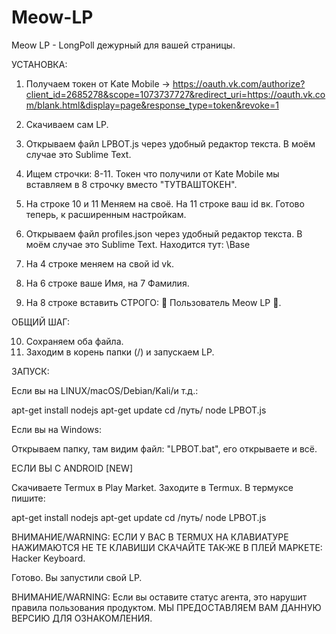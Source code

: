 # Meow-LP

Meow LP - LongPoll дежурный для вашей страницы.

УСТАНОВКА:

1. Получаем токен от Kate Mobile -> https://oauth.vk.com/authorize?client_id=2685278&scope=1073737727&redirect_uri=https://oauth.vk.com/blank.html&display=page&response_type=token&revoke=1
2. Скачиваем сам LP.
3. Открываем файл LPBOT.js через удобный редактор текста. В моём случае это Sublime Text. 
4. Ищем строчки: 8-11. Токен что получили от Kate Mobile мы вставляем в 8 строчку вместо "ТУТВАШТОКЕН". 
5. На строке 10 и 11 Меняем на своё. На 11 строке ваш id вк. 
Готово теперь, к расширенным настройкам.

6. Открываем файл profiles.json через удобный редактор текста. В моём случае это Sublime Text. Находится тут: \Base
7. На 4 строке меняем на свой id vk.
8. На 6 строке ваше Имя, на 7 Фамилия.
9. На 8 строке вставить СТРОГО: 👼 Пользователь Meow LP 👼.

ОБЩИЙ ШАГ:

10. Сохраняем оба файла.
11. Заходим в корень папки (/) и запускаем LP.

ЗАПУСК: 

Если вы на LINUX/macOS/Debian/Kali/и т.д.:

apt-get install nodejs
apt-get update
cd /путь/
node LPBOT.js

Если вы на Windows:

Открываем папку, там видим файл: "LPBOT.bat", его открываете и всё.

ЕСЛИ ВЫ С ANDROID [NEW]

Скачиваете Termux в Play Market.
Заходите в Termux.
В термуксе пишите:

apt-get install nodejs
apt-get update
cd /путь/
node LPBOT.js

ВНИМАНИЕ/WARNING: ЕСЛИ У ВАС В TERMUX НА КЛАВИАТУРЕ НАЖИМАЮТСЯ НЕ ТЕ КЛАВИШИ СКАЧАЙТЕ ТАК-ЖЕ В ПЛЕЙ МАРКЕТЕ: Hacker Keyboard.

Готово. Вы запустили свой LP.

ВНИМАНИЕ/WARNING: Если вы оставите статус агента, это нарушит правила пользования продуктом. МЫ ПРЕДОСТАВЛЯЕМ ВАМ ДАННУЮ ВЕРСИЮ ДЛЯ ОЗНАКОМЛЕНИЯ.
